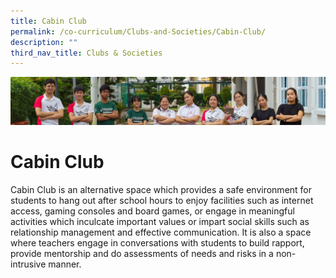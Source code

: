 ```yaml
---
title: Cabin Club
permalink: /co-curriculum/Clubs-and-Societies/Cabin-Club/
description: ""
third_nav_title: Clubs & Societies
---
```

![](/images/CCA/Collage-club.jpg)

Cabin Club
==========
Cabin Club is an alternative space which provides a safe environment for students to hang out after school hours to enjoy facilities such as internet access, gaming consoles and board games, or engage in meaningful activities which inculcate important values or impart social skills such as relationship management and effective communication. It is also a space where teachers engage in conversations with students to build rapport, provide mentorship and do assessments of needs and risks in a non-intrusive manner.